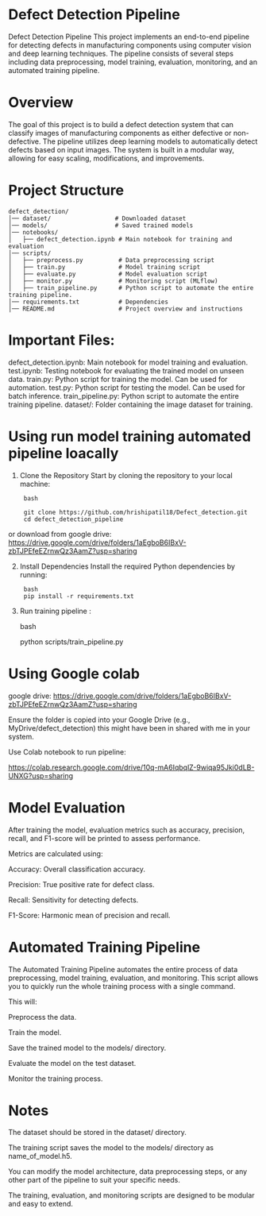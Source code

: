 # Defect Detection Pipeline
Defect Detection Pipeline
This project implements an end-to-end pipeline for detecting defects in manufacturing components using computer vision and deep learning techniques. The pipeline consists of several steps including data preprocessing, model training, evaluation, monitoring, and an automated training pipeline.
# Overview
The goal of this project is to build a defect detection system that can classify images of manufacturing components as either defective or non-defective. The pipeline utilizes deep learning models to automatically detect defects based on input images. The system is built in a modular way, allowing for easy scaling, modifications, and improvements.

# Project Structure

    defect_detection/
    │── dataset/                  # Downloaded dataset
    │── models/                   # Saved trained models
    │── notebooks/
    │   ├── defect_detection.ipynb # Main notebook for training and evaluation
    │── scripts/
    │   ├── preprocess.py          # Data preprocessing script
    │   ├── train.py               # Model training script
    │   ├── evaluate.py            # Model evaluation script
    │   ├── monitor.py             # Monitoring script (MLflow)
    │   ├── train_pipeline.py      # Python script to automate the entire training pipeline.
    │── requirements.txt           # Dependencies
    │── README.md                  # Project overview and instructions

# Important Files:
defect_detection.ipynb: Main notebook for model training and evaluation.
test.ipynb: Testing notebook for evaluating the trained model on unseen data.
train.py: Python script for training the model. Can be used for automation.
test.py: Python script for testing the model. Can be used for batch inference.
train_pipeline.py: Python script to automate the entire training pipeline.
dataset/: Folder containing the image dataset for training.

# Using run model training automated pipeline loacally

1. Clone the Repository
Start by cloning the repository to your local machine:

        bash
        
        git clone https://github.com/hrishipatil18/Defect_detection.git
        cd defect_detection_pipeline
or 
    download from google drive: https://drive.google.com/drive/folders/1aEgboB6IBxV-zbTJPEfeEZrnwQz3AamZ?usp=sharing
    
2. Install Dependencies
Install the required Python dependencies by running:

        bash
        pip install -r requirements.txt
3. Run training pipeline :

    bash 

    python scripts/train_pipeline.py

# Using Google colab

google drive: https://drive.google.com/drive/folders/1aEgboB6IBxV-zbTJPEfeEZrnwQz3AamZ?usp=sharing

Ensure the folder is copied into your Google Drive (e.g., MyDrive/defect_detection) this might have been in shared with me in your system.

Use Colab notebook to run pipeline:

https://colab.research.google.com/drive/10q-mA6IqbqlZ-9wiqa95Jki0dLB-UNXG?usp=sharing

# Model Evaluation
After training the model, evaluation metrics such as accuracy, precision, recall, and F1-score will be printed to assess performance.

Metrics are calculated using:

Accuracy: Overall classification accuracy.

Precision: True positive rate for defect class.

Recall: Sensitivity for detecting defects.

F1-Score: Harmonic mean of precision and recall.

# Automated Training Pipeline
The Automated Training Pipeline automates the entire process of data preprocessing, model training, evaluation, and monitoring. This script allows you to quickly run the whole training process with a single command.

This will:

Preprocess the data.

Train the model.

Save the trained model to the models/ directory.

Evaluate the model on the test dataset.

Monitor the training process.

# Notes
The dataset should be stored in the dataset/ directory.

The training script saves the model to the models/ directory as name_of_model.h5.

You can modify the model architecture, data preprocessing steps, or any other part of the pipeline to suit your specific needs.

The training, evaluation, and monitoring scripts are designed to be modular and easy to extend.
